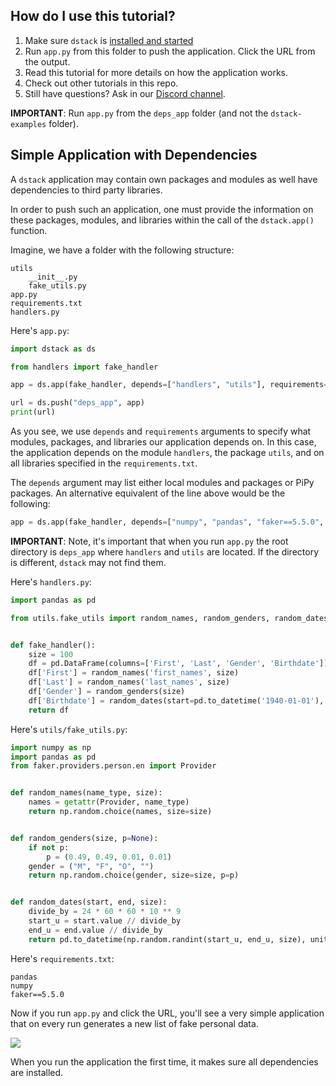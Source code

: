 ## How do I use this tutorial?

1. Make sure `dstack` is [installed and started](https://docs.dstack.ai/quickstart#installation)
2. Run `app.py` from this folder to push the application. Click the URL from the output.
3. Read this tutorial for more details on how the application works.
4. Check out other tutorials in this repo.
5. Still have questions? Ask in our [Discord channel](https://discord.gg/8xfhEYa).

**IMPORTANT**: Run `app.py` from the `deps_app` folder (and not the `dstack-examples` folder).

## Simple Application with Dependencies

A `dstack` application may contain own packages and modules as well have dependencies to third party libraries.

In order to push such an application, one must provide the information on these packages, modules, and libraries within
the call of the `dstack.app()` function.

Imagine, we have a folder with the following structure:

```
utils
    __init__.py
    fake_utils.py
app.py
requirements.txt
handlers.py
```

Here's `app.py`:

```python
import dstack as ds

from handlers import fake_handler

app = ds.app(fake_handler, depends=["handlers", "utils"], requirements="requirements.txt")

url = ds.push("deps_app", app)
print(url)
```

As you see, we use `depends` and `requirements` arguments to specify what modules, packages, and libraries our
application depends on. In this case, the application depends on the module `handlers`, the package `utils`, and on all
libraries specified in the `requirements.txt`.

The `depends` argument may list either local modules and packages or PiPy packages. An alternative equivalent of the
line above would be the following:

```python
app = ds.app(fake_handler, depends=["numpy", "pandas", "faker==5.5.0", "handlers", "utils"])
```

**IMPORTANT**: Note, it's important that when you run `app.py` the root directory is `deps_app` where `handlers`
and `utils` are located. If the directory is different, `dstack` may not find them. 

Here's `handlers.py`:

```python
import pandas as pd

from utils.fake_utils import random_names, random_genders, random_dates


def fake_handler():
    size = 100
    df = pd.DataFrame(columns=['First', 'Last', 'Gender', 'Birthdate'])
    df['First'] = random_names('first_names', size)
    df['Last'] = random_names('last_names', size)
    df['Gender'] = random_genders(size)
    df['Birthdate'] = random_dates(start=pd.to_datetime('1940-01-01'), end=pd.to_datetime('2008-01-01'), size=size)
    return df
```

Here's `utils/fake_utils.py`:

```python
import numpy as np
import pandas as pd
from faker.providers.person.en import Provider


def random_names(name_type, size):
    names = getattr(Provider, name_type)
    return np.random.choice(names, size=size)


def random_genders(size, p=None):
    if not p:
        p = (0.49, 0.49, 0.01, 0.01)
    gender = ("M", "F", "O", "")
    return np.random.choice(gender, size=size, p=p)


def random_dates(start, end, size):
    divide_by = 24 * 60 * 60 * 10 ** 9
    start_u = start.value // divide_by
    end_u = end.value // divide_by
    return pd.to_datetime(np.random.randint(start_u, end_u, size), unit="D")
```

Here's `requirements.txt`:

```
pandas
numpy
faker==5.5.0
```
 
Now if you run `app.py` and click the URL, you'll see a very simple application that on every run generates a new 
list of fake personal data.

![](https://gblobscdn.gitbook.com/assets%2F-LyOZaAwuBdBTEPqqlZy%2F-MQupXFHCj2xq_Tkm99P%2F-MQurPmRIyfhDscuKc9n%2FScreenshot%202021-01-13%20at%2009.21.36.png?alt=media&token=1023f46c-6d29-4f96-91d8-cfbad9fcd3a5)

When you run the application the first time, it makes sure all dependencies are installed.